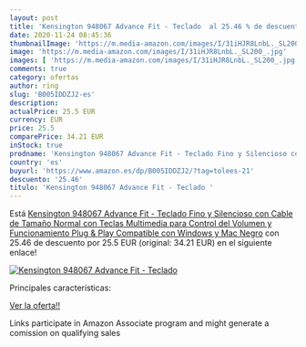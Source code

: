 ```yaml
---
layout: post
title: 'Kensington 948067 Advance Fit - Teclado  al 25.46 % de descuento'
date: 2020-11-24 08:45:36
thumbnailImage: 'https://m.media-amazon.com/images/I/31iHJR8LnbL._SL200_.jpg'
image: 'https://m.media-amazon.com/images/I/31iHJR8LnbL._SL200_.jpg'
images: [ 'https://m.media-amazon.com/images/I/31iHJR8LnbL._SL200_.jpg' ]
comments: true
category: ofertas
author: ring
slug: 'B005IDDZJ2-es'
description:
actualPrice: 25.5 EUR
currency: EUR
price: 25.5
comparePrice: 34.21 EUR
inStock: true
prodname: 'Kensington 948067 Advance Fit - Teclado Fino y Silencioso con Cable de Tamaño Normal  con Teclas Multimedia para Control del Volumen y Funcionamiento Plug & Play  Compatible con Windows y Mac  Negro'
country: 'es'
buyurl: 'https://www.amazon.es/dp/B005IDDZJ2/?tag=tolees-21'
descuento: '25.46'
titulo: 'Kensington 948067 Advance Fit - Teclado '
---
```


Está [Kensington 948067 Advance Fit - Teclado Fino y Silencioso con Cable de Tamaño Normal  con Teclas Multimedia para Control del Volumen y Funcionamiento Plug & Play  Compatible con Windows y Mac  Negro](https://www.amazon.es/dp/B005IDDZJ2/?tag=tolees-21) con 25.46 de descuento por 25.5 EUR (original: 34.21 EUR) en el siguiente enlace!

[![Kensington 948067 Advance Fit - Teclado ](https://m.media-amazon.com/images/I/31iHJR8LnbL._SL200_.jpg)](https://www.amazon.es/dp/B005IDDZJ2/?tag=tolees-21)

Principales características:


[Ver la oferta!!](https://www.amazon.es/dp/B005IDDZJ2/?tag=tolees-21)

Links participate in Amazon Associate program and might generate a comission on qualifying sales


